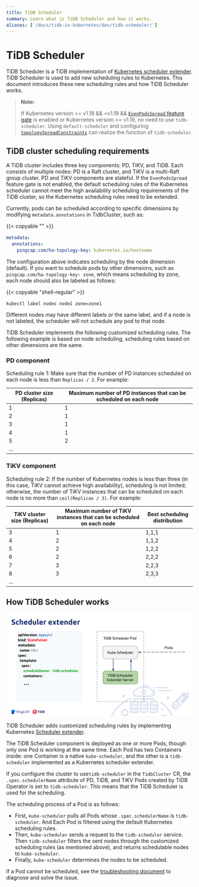 ```yaml
---
title: TiDB Scheduler
summary: Learn what is TiDB Scheduler and how it works.
aliases: ['/docs/tidb-in-kubernetes/dev/tidb-scheduler/']
---
```


# TiDB Scheduler

TiDB Scheduler is a TiDB implementation of [Kubernetes scheduler extender](https://github.com/kubernetes/community/blob/master/contributors/design-proposals/scheduling/scheduler_extender.md). TiDB Scheduler is used to add new scheduling rules to Kubernetes. This document introduces these new scheduling rules and how TiDB Scheduler works.

> **Note:**
>
> If Kubernetes version >= v1.18 && <v1.19 && [`EvenPodsSpread` feature gate](https://kubernetes.io/docs/concepts/workloads/pods/pod-topology-spread-constraints/) is enabled or Kubernetes version >= v1.19, no need to use `tidb-scheduler`. Using `default-scheduler` and configuring [`topologySpreadConstraints`](configure-a-tidb-cluster.md#use-topologyspreadconstraints-to-make-pods-evenly-spread) can realize the function of `tidb-scheduler`.

## TiDB cluster scheduling requirements

A TiDB cluster includes three key components: PD, TiKV, and TiDB. Each consists of multiple nodes: PD is a Raft cluster, and TiKV is a multi-Raft group cluster. PD and TiKV components are stateful. If the `EvenPodsSpread` feature gate is not enabled, the default scheduling rules of the Kubernetes scheduler cannot meet the high availability scheduling requirements of the TiDB cluster, so the Kubernetes scheduling rules need to be extended.

Currently, pods can be scheduled according to specific dimensions by modifying `metadata.annotations` in TidbCluster, such as:

{{< copyable "" >}}

```yaml
metadata:
  annotations:
    pingcap.com/ha-topology-key: kubernetes.io/hostname
```

The configuration above indicates scheduling by the node dimension (default). If you want to schedule pods by other dimensions, such as `pingcap.com/ha-topology-key: zone`, which means scheduling by zone, each node should also be labeled as follows:

{{< copyable "shell-regular" >}}

```shell
kubectl label nodes node1 zone=zone1
```

Different nodes may have different labels or the same label, and if a node is not labeled, the scheduler will not schedule any pod to that node.

TiDB Scheduler implements the following customized scheduling rules. The following example is based on node scheduling, scheduling rules based on other dimensions are the same.

### PD component

Scheduling rule 1: Make sure that the number of PD instances scheduled on each node is less than `Replicas / 2`. For example:

| PD cluster size (Replicas) | Maximum number of PD instances that can be scheduled on each node |
| ------------- | ------------- |
| 1  | 1  |
| 2  | 1  |
| 3  | 1  |
| 4  | 1  |
| 5  | 2  |
| ...  |   |

### TiKV component

Scheduling rule 2: If the number of Kubernetes nodes is less than three (in this case, TiKV cannot achieve high availability), scheduling is not limited; otherwise, the number of TiKV instances that can be scheduled on each node is no more than `ceil(Replicas / 3)`. For example:

| TiKV cluster size (Replicas) | Maximum number of TiKV instances that can be scheduled on each node | Best scheduling distribution |
| ------------- | ------------- | ------------- |
| 3  | 1  | 1,1,1  |
| 4  | 2  | 1,1,2  |
| 5  | 2  | 1,2,2  |
| 6  | 2  | 2,2,2  |
| 7  | 3  | 2,2,3  |
| 8  | 3  | 2,3,3  |
| ...  |   |   |

## How TiDB Scheduler works

![TiDB Scheduler Overview](/media/tidb-scheduler-overview.png)

TiDB Scheduler adds customized scheduling rules by implementing Kubernetes [Scheduler extender](https://github.com/kubernetes/community/blob/master/contributors/design-proposals/scheduling/scheduler_extender.md).

The TiDB Scheduler component is deployed as one or more Pods, though only one Pod is working at the same time. Each Pod has two Containers inside: one Container is a native `kube-scheduler`, and the other is a `tidb-scheduler` implemented as a Kubernetes scheduler extender.

If you configure the cluster to use`tidb-scheduler` in the `TidbCluster` CR, the `.spec.schedulerName` attribute of PD, TiDB, and TiKV Pods created by TiDB Operator is set to `tidb-scheduler`. This means that the TiDB Scheduler is used for the scheduling.

The scheduling process of a Pod is as follows:

- First, `kube-scheduler` pulls all Pods whose `.spec.schedulerName` is `tidb-scheduler`. And Each Pod is filtered using the default Kubernetes scheduling rules.
- Then, `kube-scheduler` sends a request to the `tidb-scheduler` service. Then `tidb-scheduler` filters the sent nodes through the customized scheduling rules (as mentioned above), and returns schedulable nodes to `kube-scheduler`.
- Finally, `kube-scheduler` determines the nodes to be scheduled.

If a Pod cannot be scheduled, see the [troubleshooting document](deploy-failures.md#the-pod-is-in-the-pending-state) to diagnose and solve the issue.
